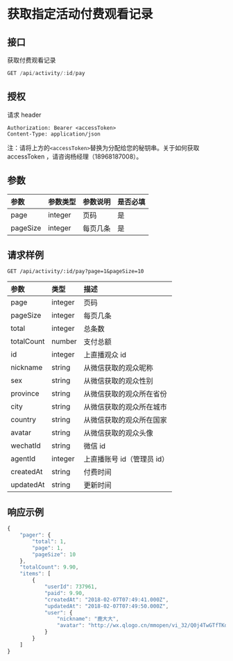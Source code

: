 # 获取指定活动付费观看记录

## 接口

获取付费观看记录

```javascript
GET /api/activity/:id/pay
```

## 授权

请求 header

```http
Authorization: Bearer <accessToken>
Content-Type: application/json
```

注：请将上方的`<accessToken>`替换为分配给您的秘钥串。关于如何获取 accessToken ，请咨询杨经理（18968187008）。

## 参数

| 参数 | 参数类型 | 参数说明 | 是否必填 |
| :--- | :--- | :--- | :--- |
| page | integer | 页码 | 是 |
| pageSize | integer | 每页几条 | 是 |

## 请求样例

```http
GET /api/activity/:id/pay?page=1&pageSize=10
```

| 参数 | 类型 | 描述 |
| :--- | :--- | :--- |
| page | integer | 页码 |
| pageSize | integer | 每页几条 |
| total | integer | 总条数 |
| totalCount | number | 支付总额 |
| id | integer | 上直播观众 id |
| nickname | string | 从微信获取的观众昵称 |
| sex | string | 从微信获取的观众性别 |
| province | string | 从微信获取的观众所在省份 |
| city | string | 从微信获取的观众所在城市 |
| country | string | 从微信获取的观众所在国家 |
| avatar | string | 从微信获取的观众头像 |
| wechatId | string | 微信 id |
| agentId | integer | 上直播账号 id（管理员 id） |
| createdAt | string | 付费时间 |
| updatedAt | string | 更新时间 |

## 响应示例

```javascript
{
    "pager": {
        "total": 1,
        "page": 1,
        "pageSize": 10
    },
    "totalCount": 9.90,
    "items": [
        {
            "userId": 737961,
            "paid": 9.90,
            "createdAt": "2018-02-07T07:49:41.000Z",
            "updatedAt": "2018-02-07T07:49:50.000Z",
            "user": {
                "nickname": "鹿大大",
                "avatar": "http://wx.qlogo.cn/mmopen/vi_32/Q0j4TwGTfTKdTOKORMFGGUgib8thbKENnzZtpy0iabWcdVkh9eiaK9Ros4tcJtE88babelA7VuibGWbheFOmhd9Mxw/132"
            }
        }
    ]
}
```

